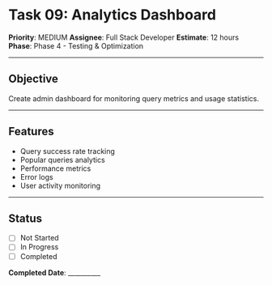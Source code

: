 # Task 09: Analytics Dashboard

**Priority**: MEDIUM
**Assignee**: Full Stack Developer
**Estimate**: 12 hours
**Phase**: Phase 4 - Testing & Optimization

---

## Objective
Create admin dashboard for monitoring query metrics and usage statistics.

---

## Features
- Query success rate tracking
- Popular queries analytics
- Performance metrics
- Error logs
- User activity monitoring

---

## Status
- [ ] Not Started
- [ ] In Progress
- [ ] Completed

**Completed Date**: __________
